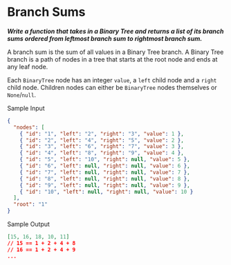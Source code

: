 # Branch Sums

**_Write a function that takes in a Binary Tree and returns a list of its branch sums ordered from leftmost branch sum to rightmost branch sum._**

A branch sum is the sum of all values in a Binary Tree branch. A Binary Tree branch is a path of nodes in a tree that starts at the root node and ends at any leaf node.

Each `BinaryTree` node has an integer `value`, a `left` child node and a `right` child node. Children nodes can either be `BinaryTree` nodes themselves or `None`/`null`.

Sample Input

```json
{
  "nodes": [
    { "id": "1", "left": "2", "right": "3", "value": 1 },
    { "id": "2", "left": "4", "right": "5", "value": 2 },
    { "id": "3", "left": "6", "right": "7", "value": 3 },
    { "id": "4", "left": "8", "right": "9", "value": 4 },
    { "id": "5", "left": "10", "right": null, "value": 5 },
    { "id": "6", "left": null, "right": null, "value": 6 },
    { "id": "7", "left": null, "right": null, "value": 7 },
    { "id": "8", "left": null, "right": null, "value": 8 },
    { "id": "9", "left": null, "right": null, "value": 9 },
    { "id": "10", "left": null, "right": null, "value": 10 }
  ],
  "root": "1"
}
```

Sample Output

```json
[15, 16, 18, 10, 11]
// 15 == 1 + 2 + 4 + 8
// 16 == 1 + 2 + 4 + 9
...
```
